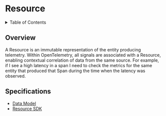 <!--- Hugo front matter used to generate the website version of this page:
path_base_for_github_subdir:
  from: tmp/otel/specification/resource/_index.md
  to: resource/README.md
--->

# Resource

 <details>
 <summary>Table of Contents</summary>

<!-- toc -->

- [Overview](#overview)
- [Specifications](#specifications)

<!-- tocstop -->

</details>

## Overview

A Resource is an immutable representation of the entity producing telemetry.
Within OpenTelemetry, all signals are associated with a Resource, enabling
contextual correlation of data from the same source.  For example, if I see
a high latency in a span I need to check the metrics for the same entity that
produced that Span during the time when the latency was observed.

## Specifications

- [Data Model](./data-model.md)
- [Resource SDK](./sdk.md)
